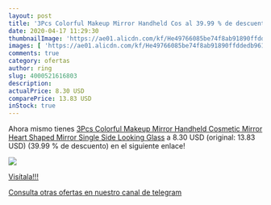 ```yaml
---
layout: post
title: '3Pcs Colorful Makeup Mirror Handheld Cos al 39.99 % de descuento'
date: 2020-04-17 11:29:30
thumbnailImage: 'https://ae01.alicdn.com/kf/He49766085be74f8ab91890ffddedb961v/3Pcs-Colorful-Makeup-Mirror-Handheld-Cosmetic-Mirror-Heart-Shaped-Mirror-Single-Side-Looking-Glass.jpg_350x350._SL200_.jpg'
images: [ 'https://ae01.alicdn.com/kf/He49766085be74f8ab91890ffddedb961v/3Pcs-Colorful-Makeup-Mirror-Handheld-Cosmetic-Mirror-Heart-Shaped-Mirror-Single-Side-Looking-Glass.jpg_350x350._SL200_.jpg' ]
comments: true
category: ofertas
author: ring
slug: 4000521616803
description:
actualPrice: 8.30 USD
comparePrice: 13.83 USD
inStock: true
---
```


Ahora mismo tienes [3Pcs Colorful Makeup Mirror Handheld Cosmetic Mirror Heart Shaped Mirror Single Side Looking Glass](https://www.amazon.com/dp/4000521616803/?tag=redken08-20) a 8.30 USD (original: 13.83 USD) (39.99 %  de descuento) en el siguiente enlace!

[![](https://ae01.alicdn.com/kf/He49766085be74f8ab91890ffddedb961v/3Pcs-Colorful-Makeup-Mirror-Handheld-Cosmetic-Mirror-Heart-Shaped-Mirror-Single-Side-Looking-Glass.jpg_350x350._SL200_.jpg)](https://www.amazon.com/dp/4000521616803/?tag=redken08-20)

[Visítala!!!](https://www.amazon.com/dp/4000521616803/?tag=redken08-20)

[Consulta otras ofertas en nuestro canal de telegram](https://t.me/s/ofertas25)
